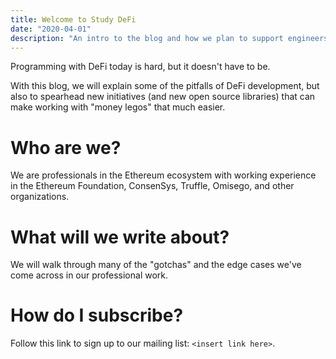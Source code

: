 ```yaml
---
title: Welcome to Study DeFi
date: "2020-04-01"
description: "An intro to the blog and how we plan to support engineers in the Ethereum DeFi community."
---
```


Programming with DeFi today is hard, but it doesn't have to be.

With this blog, we will explain some of the pitfalls of DeFi development, but also to spearhead new initiatives (and new open source libraries) that can make working with "money legos" that much easier.

# Who are we?

We are professionals in the Ethereum ecosystem with working experience in the Ethereum Foundation, ConsenSys, Truffle, Omisego, and other organizations.

# What will we write about?

We will walk through many of the "gotchas" and the edge cases we've come across in our professional work.

# How do I subscribe?

Follow this link to sign up to our mailing list: `<insert link here>`.

